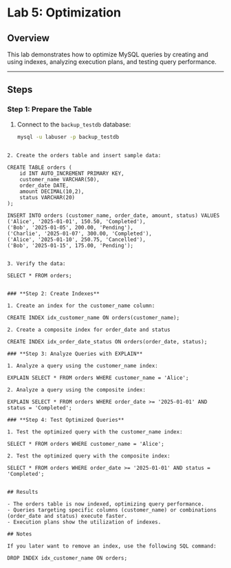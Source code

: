# Lab 5: Optimization

## Overview
This lab demonstrates how to optimize MySQL queries by creating and using indexes, analyzing execution plans, and testing query performance.

---

## Steps

### **Step 1: Prepare the Table**
1. Connect to the `backup_testdb` database:
   ```bash
   mysql -u labuser -p backup_testdb
```

2. Create the orders table and insert sample data:

CREATE TABLE orders (
    id INT AUTO_INCREMENT PRIMARY KEY,
    customer_name VARCHAR(50),
    order_date DATE,
    amount DECIMAL(10,2),
    status VARCHAR(20)
);

INSERT INTO orders (customer_name, order_date, amount, status) VALUES
('Alice', '2025-01-01', 150.50, 'Completed'),
('Bob', '2025-01-05', 200.00, 'Pending'),
('Charlie', '2025-01-07', 300.00, 'Completed'),
('Alice', '2025-01-10', 250.75, 'Cancelled'),
('Bob', '2025-01-15', 175.00, 'Pending');


3. Verify the data:

SELECT * FROM orders;


### **Step 2: Create Indexes**

1. Create an index for the customer_name column:

CREATE INDEX idx_customer_name ON orders(customer_name);

2. Create a composite index for order_date and status

CREATE INDEX idx_order_date_status ON orders(order_date, status);

### **Step 3: Analyze Queries with EXPLAIN**

1. Analyze a query using the customer_name index:

EXPLAIN SELECT * FROM orders WHERE customer_name = 'Alice';

2. Analyze a query using the composite index:

EXPLAIN SELECT * FROM orders WHERE order_date >= '2025-01-01' AND status = 'Completed';

### **Step 4: Test Optimized Queries**

1. Test the optimized query with the customer_name index:

SELECT * FROM orders WHERE customer_name = 'Alice';

2. Test the optimized query with the composite index:

SELECT * FROM orders WHERE order_date >= '2025-01-01' AND status = 'Completed';


## Results

- The orders table is now indexed, optimizing query performance.
- Queries targeting specific columns (customer_name) or combinations (order_date and status) execute faster.
- Execution plans show the utilization of indexes.

## Notes

If you later want to remove an index, use the following SQL command:

DROP INDEX idx_customer_name ON orders;

